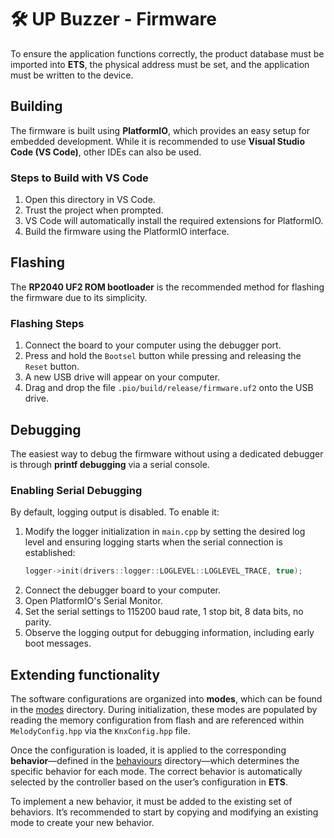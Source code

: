 # 🛠️ UP Buzzer - Firmware

To ensure the application functions correctly, the product database must be imported into **ETS**, the physical address must be set, and the application must be written to the device.



## Building

The firmware is built using **PlatformIO**, which provides an easy setup for embedded development. While it is recommended to use **Visual Studio Code (VS Code)**, other IDEs can also be used.

### Steps to Build with VS Code

1. Open this directory in VS Code.
2. Trust the project when prompted.
3. VS Code will automatically install the required extensions for PlatformIO.
4. Build the firmware using the PlatformIO interface.



## Flashing

The **RP2040 UF2 ROM bootloader** is the recommended method for flashing the firmware due to its simplicity.

### Flashing Steps

1. Connect the board to your computer using the debugger port.
2. Press and hold the `Bootsel` button while pressing and releasing the `Reset` button.
3. A new USB drive will appear on your computer.
4. Drag and drop the file `.pio/build/release/firmware.uf2` onto the USB drive.



## Debugging

The easiest way to debug the firmware without using a dedicated debugger is through **printf debugging** via a serial console. 

### Enabling Serial Debugging

By default, logging output is disabled. To enable it:
1. Modify the logger initialization in `main.cpp` by setting the desired log level and ensuring logging starts when the serial connection is established:
   ```cpp
   logger->init(drivers::logger::LOGLEVEL::LOGLEVEL_TRACE, true);
   ```
2. Connect the debugger board to your computer.
3. Open PlatformIO's Serial Monitor.
4. Set the serial settings to 115200 baud rate, 1 stop bit, 8 data bits, no parity.
5. Observe the logging output for debugging information, including early boot messages.

## Extending functionality

The software configurations are organized into **modes**, which can be found in the [modes](src/drivers/knx/data/modes/) directory. During initialization, these modes are populated by reading the memory configuration from flash and are referenced within `MelodyConfig.hpp` via the `KnxConfig.hpp` file.

Once the configuration is loaded, it is applied to the corresponding **behavior**—defined in the [behaviours](src/application/behaviour/) directory—which determines the specific behavior for each mode. The correct behavior is automatically selected by the controller based on the user’s configuration in **ETS**.

To implement a new behavior, it must be added to the existing set of behaviors. It’s recommended to start by copying and modifying an existing mode to create your new behavior.